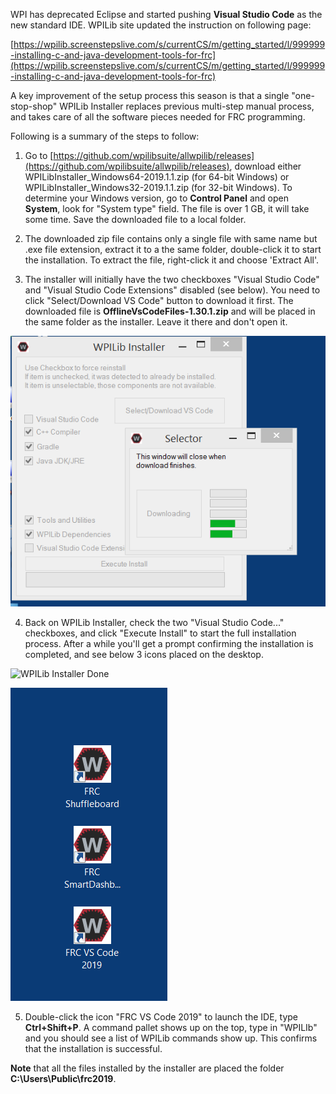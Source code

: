 WPI has deprecated Eclipse and started pushing **Visual Studio Code** as the new standard IDE. WPILib site updated the instruction on following page:

[https://wpilib.screenstepslive.com/s/currentCS/m/getting_started/l/999999-installing-c-and-java-development-tools-for-frc](https://wpilib.screenstepslive.com/s/currentCS/m/getting_started/l/999999-installing-c-and-java-development-tools-for-frc)

A key improvement of the setup process this season is that a single "one-stop-shop" WPILib Installer replaces previous multi-step manual process, and takes care of all the software pieces needed for FRC programming.

Following is a summary of the steps to follow:

1. Go to [https://github.com/wpilibsuite/allwpilib/releases](https://github.com/wpilibsuite/allwpilib/releases), download either WPILibInstaller_Windows64-2019.1.1.zip (for 64-bit Windows) or WPILibInstaller_Windows32-2019.1.1.zip (for 32-bit Windows). To determine your Windows version, go to **Control Panel** and open **System**, look for "System type" field. The file is over 1 GB, it will take some time. Save the downloaded file to a local folder.

2. The downloaded zip file contains only a single file with same name but .exe file extension, extract it to a the same folder, double-click it to start the installation. To extract the file, right-click it and choose 'Extract All'.

3. The installer will initially have the two checkboxes "Visual Studio Code" and "Visual Studio Code Extensions" disabled (see below). You need to click "Select/Download VS Code" button to download it first. The downloaded file is **OfflineVsCodeFiles-1.30.1.zip** and will be placed in the same folder as the installer. Leave it there and don't open it.

![WPILib Installer VSCode](https://raw.githubusercontent.com/team7587/FRC2019/master/resources/img/wpilib-install-vscode.PNG)

4. Back on WPILib Installer, check the two "Visual Studio Code..." checkboxes, and click "Execute Install" to start the full installation process. After a while you'll get a prompt confirming the installation is completed, and see below 3 icons placed on the desktop.

![WPILib Installer Done](https://s3.amazonaws.com/screensteps_live/image_assets/assets/002/027/165/original/908ac47e-8564-4119-988c-39fb30fe7389.png)

![WPILib Installer Icons](https://raw.githubusercontent.com/team7587/FRC2019/master/resources/img/wpilib-install-done.PNG)

5. Double-click the icon "FRC VS Code 2019" to launch the IDE, type **Ctrl+Shift+P**. A command pallet shows up on the top, type in "WPILIb" and you should see a list of WPILib commands show up. This confirms that the installation is successful.

**Note** that all the files installed by the installer are placed the folder **C:\Users\Public\frc2019**.
